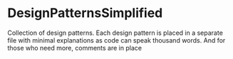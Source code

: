 # DesignPatternsSimplified
Collection of design patterns. 
Each design pattern is placed in a separate file with minimal explanations as code can speak thousand words. And for those who need more, comments are in place 
